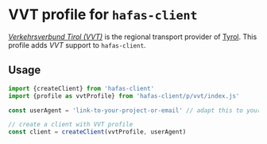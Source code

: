 # VVT profile for `hafas-client`

[*Verkehrsverbund Tirol (VVT)*](https://de.wikipedia.org/wiki/Verkehrsverbund_Tirol) is the regional transport provider of [Tyrol](https://en.wikipedia.org/wiki/Tyrol). This profile adds *VVT* support to `hafas-client`.

## Usage

```js
import {createClient} from 'hafas-client'
import {profile as vvtProfile} from 'hafas-client/p/vvt/index.js'

const userAgent = 'link-to-your-project-or-email' // adapt this to your project!

// create a client with VVT profile
const client = createClient(vvtProfile, userAgent)
```
